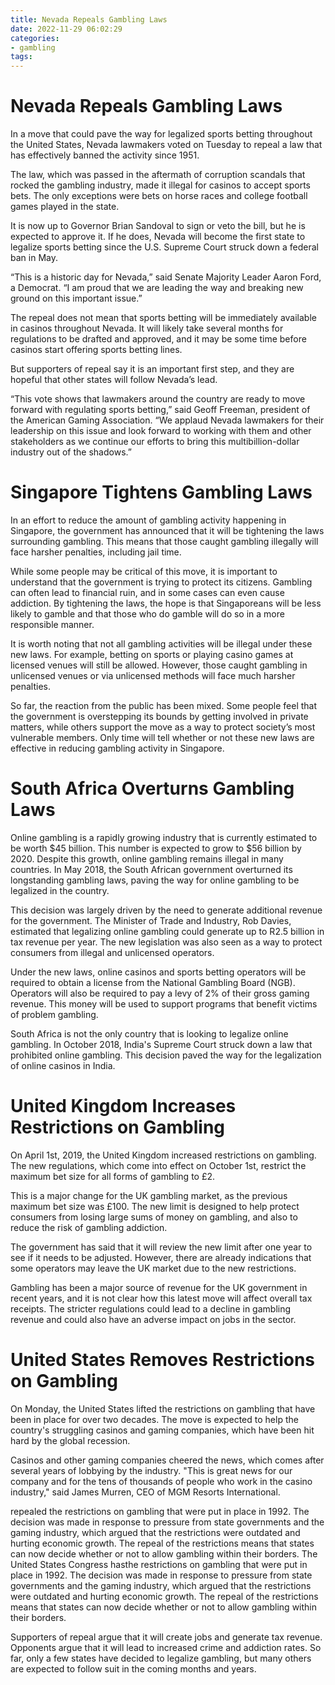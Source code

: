 ```yaml
---
title: Nevada Repeals Gambling Laws 
date: 2022-11-29 06:02:29
categories:
- gambling
tags:
---
```



#  Nevada Repeals Gambling Laws 

In a move that could pave the way for legalized sports betting throughout the United States, Nevada lawmakers voted on Tuesday to repeal a law that has effectively banned the activity since 1951.

The law, which was passed in the aftermath of corruption scandals that rocked the gambling industry, made it illegal for casinos to accept sports bets. The only exceptions were bets on horse races and college football games played in the state.

It is now up to Governor Brian Sandoval to sign or veto the bill, but he is expected to approve it. If he does, Nevada will become the first state to legalize sports betting since the U.S. Supreme Court struck down a federal ban in May.

“This is a historic day for Nevada,” said Senate Majority Leader Aaron Ford, a Democrat. “I am proud that we are leading the way and breaking new ground on this important issue.”

The repeal does not mean that sports betting will be immediately available in casinos throughout Nevada. It will likely take several months for regulations to be drafted and approved, and it may be some time before casinos start offering sports betting lines.

But supporters of repeal say it is an important first step, and they are hopeful that other states will follow Nevada’s lead.

“This vote shows that lawmakers around the country are ready to move forward with regulating sports betting,” said Geoff Freeman, president of the American Gaming Association. “We applaud Nevada lawmakers for their leadership on this issue and look forward to working with them and other stakeholders as we continue our efforts to bring this multibillion-dollar industry out of the shadows.”

#  Singapore Tightens Gambling Laws 

In an effort to reduce the amount of gambling activity happening in Singapore, the government has announced that it will be tightening the laws surrounding gambling. This means that those caught gambling illegally will face harsher penalties, including jail time.

While some people may be critical of this move, it is important to understand that the government is trying to protect its citizens. Gambling can often lead to financial ruin, and in some cases can even cause addiction. By tightening the laws, the hope is that Singaporeans will be less likely to gamble and that those who do gamble will do so in a more responsible manner.

It is worth noting that not all gambling activities will be illegal under these new laws. For example, betting on sports or playing casino games at licensed venues will still be allowed. However, those caught gambling in unlicensed venues or via unlicensed methods will face much harsher penalties.

So far, the reaction from the public has been mixed. Some people feel that the government is overstepping its bounds by getting involved in private matters, while others support the move as a way to protect society’s most vulnerable members. Only time will tell whether or not these new laws are effective in reducing gambling activity in Singapore.

#  South Africa Overturns Gambling Laws 

Online gambling is a rapidly growing industry that is currently estimated to be worth $45 billion. This number is expected to grow to $56 billion by 2020. Despite this growth, online gambling remains illegal in many countries. In May 2018, the South African government overturned its longstanding gambling laws, paving the way for online gambling to be legalized in the country.

This decision was largely driven by the need to generate additional revenue for the government. The Minister of Trade and Industry, Rob Davies, estimated that legalizing online gambling could generate up to R2.5 billion in tax revenue per year. The new legislation was also seen as a way to protect consumers from illegal and unlicensed operators.

Under the new laws, online casinos and sports betting operators will be required to obtain a license from the National Gambling Board (NGB). Operators will also be required to pay a levy of 2% of their gross gaming revenue. This money will be used to support programs that benefit victims of problem gambling.

South Africa is not the only country that is looking to legalize online gambling. In October 2018, India's Supreme Court struck down a law that prohibited online gambling. This decision paved the way for the legalization of online casinos in India.

#  United Kingdom Increases Restrictions on Gambling 

On April 1st, 2019, the United Kingdom increased restrictions on gambling. The new regulations, which come into effect on October 1st, restrict the maximum bet size for all forms of gambling to £2.

This is a major change for the UK gambling market, as the previous maximum bet size was £100. The new limit is designed to help protect consumers from losing large sums of money on gambling, and also to reduce the risk of gambling addiction.

The government has said that it will review the new limit after one year to see if it needs to be adjusted. However, there are already indications that some operators may leave the UK market due to the new restrictions.

Gambling has been a major source of revenue for the UK government in recent years, and it is not clear how this latest move will affect overall tax receipts. The stricter regulations could lead to a decline in gambling revenue and could also have an adverse impact on jobs in the sector.

#  United States Removes Restrictions on Gambling

On Monday, the United States lifted the restrictions on gambling that have been in place for over two decades. The move is expected to help the country's struggling casinos and gaming companies, which have been hit hard by the global recession.

Casinos and other gaming companies cheered the news, which comes after several years of lobbying by the industry. "This is great news for our company and for the tens of thousands of people who work in the casino industry," said James Murren, CEO of MGM Resorts International.

 repealed the restrictions on gambling that were put in place in 1992. The decision was made in response to pressure from state governments and the gaming industry, which argued that the restrictions were outdated and hurting economic growth. The repeal of the restrictions means that states can now decide whether or not to allow gambling within their borders. The United States Congress hasthe restrictions on gambling that were put in place in 1992. The decision was made in response to pressure from state governments and the gaming industry, which argued that the restrictions were outdated and hurting economic growth. The repeal of the restrictions means that states can now decide whether or not to allow gambling within their borders.

Supporters of repeal argue that it will create jobs and generate tax revenue. Opponents argue that it will lead to increased crime and addiction rates. So far, only a few states have decided to legalize gambling, but many others are expected to follow suit in the coming months and years.